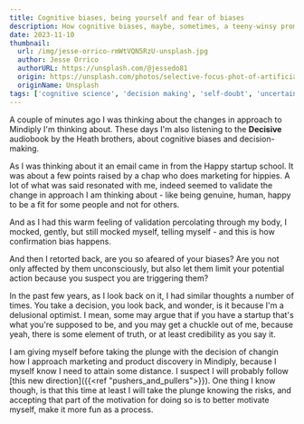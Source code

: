 ```yaml
---
title: Cognitive biases, being yourself and fear of biases
description: How cognitive biases, maybe, sometimes, a teeny-winsy promote self-doubt. 
date: 2023-11-10
thumbnail:
  url: /img/jesse-orrico-rmWtVQN5RzU-unsplash.jpg
  author: Jesse Orrico
  authorURL: https://unsplash.com/@jessedo81
  origin: https://unsplash.com/photos/selective-focus-phot-of-artificial-human-skull-rmWtVQN5RzU
  originName: Unsplash
tags: ['cognitive science', 'decision making', 'self-doubt', 'uncertainty']
---
```


A couple of minutes ago I was thinking about the changes in approach to Mindiply I'm thinking about.
These days I'm also listening to the **Decisive** audiobook by the Heath brothers, about cognitive biases and 
decision-making.

As I was thinking about it an email came in from the Happy startup school. It was about a few points
raised by a chap who does marketing for hippies. A lot of what was said resonated with me, indeed seemed
to validate the change in approach I am thinking about - like being genuine, human, happy to be a fit
for some people and not for others.

And as I had this warm feeling of validation percolating through my body, I mocked, gently, but still mocked 
myself, telling myself - and this is how confirmation bias happens.

And then I retorted back, are you so afeared of your biases? Are you not only affected by them unconsciously,
but also let them limit your potential action because you suspect you are triggering them?

In the past few years, as I look back on it, I had similar thoughts a number of times. You take a decision, you
look back, and wonder, is it because I'm a delusional optimist. I mean, some may argue that if you have
a startup that's what you're supposed to be, and you may get a chuckle out of me, because yeah, there is some
element of truth, or at least credibility as you say it.

I am giving myself before taking the plunge with the decision of changin how I approach marketing and
product discovery in Mindiply, because I myself know I need to attain some distance. I suspect I will
probably follow [this new direction]({{<ref "pushers_and_pullers">}}). One thing I know though, is that this time at least I will take the plunge
knowing the risks, and accepting that part of the motivation for doing so is to better motivate myself,
make it more fun as a process.
